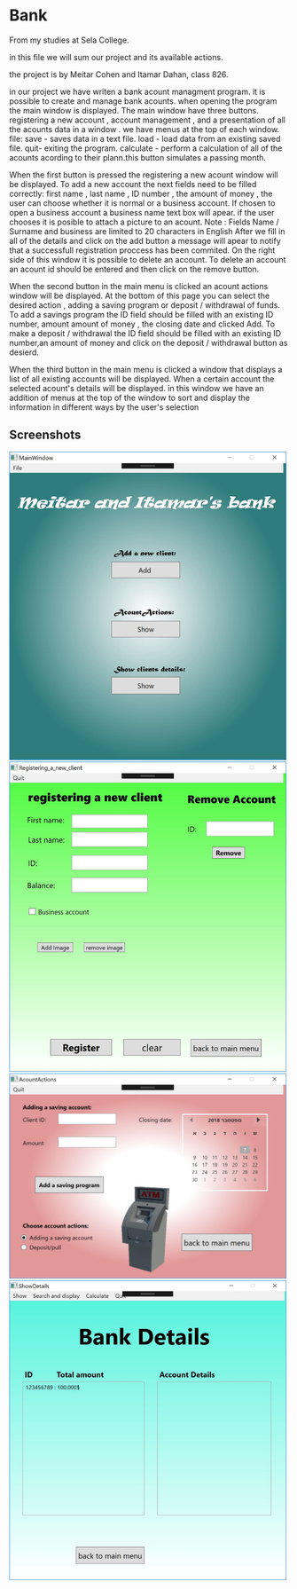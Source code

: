 # Bank
From my studies at Sela College.

in this file we will sum our project and its available actions.

the project is by Meitar Cohen and Itamar Dahan, class 826.

in our project we have writen a bank acount managment program.
it is possible to create and manage bank acounts.
when opening the program the main window is displayed. 
The main window have three buttons. registering a new account , account management , and a presentation of all the acounts data in a window .
we have menus at the top of each window.
file: save - saves data in a text file.
load - load data from an existing saved file.
quit- exiting the program.
calculate - perform a calculation of all of the acounts acording to their plann.this button simulates a passing month.

When the first button is pressed the registering a new acount window will be displayed.
To add a new account the next fields need to be filled correctly: first name , last name , ID number , the amount of money , the user can choose whether it is normal or a business account.
If chosen to open a business account a business name text box will apear.
if the user chooses it is posible to attach a picture to an acount.
Note : Fields Name / Surname and business are limited to 20 characters in English
After we fill in all of the details and click on the add button a message will apear to notify that a successfull registration proccess has been commited.
On the right side of this window it is possible to delete an account.
To delete an account an acount id should be entered and then click on the remove button.

When the second button in the main menu is clicked an acount actions window will be displayed.
At the bottom of this page you can select the desired action , adding a saving program or deposit / withdrawal of funds.
To add a savings program the ID field should be filled with an existing ID number, amount amount of money , the closing date and clicked Add.
To make a deposit / withdrawal the ID field should be filled with an existing ID number,an amount of money and click on the deposit / withdrawal button as desierd.

When the third button in the main menu is clicked a window that displays a list of all existing accounts will be displayed.
When a certain account the selected acount's details will be displayed.
in this window we have an addition of menus at the top of the window to sort and display the information in different ways by the user's selection

<h2>Screenshots</h2>
<img src="https://github.com/meitarc/Bank/blob/master/screenghots/%E2%80%8F%E2%80%8Fbank1.JPG" width="500">
<img src="https://github.com/meitarc/Bank/blob/master/screenghots/%E2%80%8F%E2%80%8Fbank2.JPG" width="500">

<img src="https://github.com/meitarc/Bank/blob/master/screenghots/%E2%80%8F%E2%80%8Fbank3.JPG" width="500">
<img src="https://github.com/meitarc/Bank/blob/master/screenghots/%E2%80%8F%E2%80%8Fbank4.JPG" width="500">
